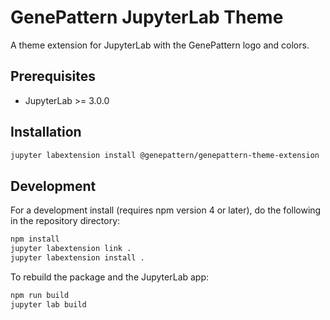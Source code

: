 # GenePattern JupyterLab Theme

A theme extension for JupyterLab with the GenePattern logo and colors.

## Prerequisites

* JupyterLab >= 3.0.0

## Installation

```bash
jupyter labextension install @genepattern/genepattern-theme-extension
```

## Development

For a development install (requires npm version 4 or later), do the following in the repository directory:

```bash
npm install
jupyter labextension link .
jupyter labextension install .
```

To rebuild the package and the JupyterLab app:

```bash
npm run build
jupyter lab build
```
